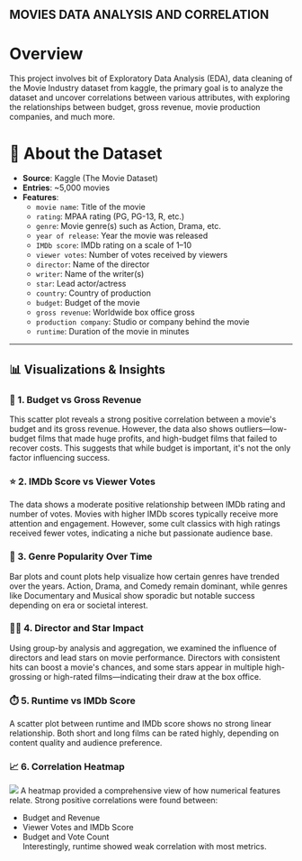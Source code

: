 ## MOVIES DATA ANALYSIS AND CORRELATION

# Overview
This project involves bit of Exploratory Data Analysis (EDA), data cleaning of the Movie Industry dataset from kaggle, the primary goal is to analyze the dataset and uncover correlations between various attributes, with exploring the relationships between budget, gross revenue, movie production companies, and much more.

# 📁 About the Dataset

- **Source**: Kaggle (The Movie Dataset)
- **Entries**: ~5,000 movies
- **Features**:
  - `movie name`: Title of the movie
  - `rating`: MPAA rating (PG, PG-13, R, etc.)
  - `genre`: Movie genre(s) such as Action, Drama, etc.
  - `year of release`: Year the movie was released
  - `IMDb score`: IMDb rating on a scale of 1–10
  - `viewer votes`: Number of votes received by viewers
  - `director`: Name of the director
  - `writer`: Name of the writer(s)
  - `star`: Lead actor/actress
  - `country`: Country of production
  - `budget`: Budget of the movie
  - `gross revenue`: Worldwide box office gross
  - `production company`: Studio or company behind the movie
  - `runtime`: Duration of the movie in minutes

---

## 📊 Visualizations & Insights

### 🎯 1. Budget vs Gross Revenue  
This scatter plot reveals a strong positive correlation between a movie's budget and its gross revenue. However, the data also shows outliers—low-budget films that made huge profits, and high-budget films that failed to recover costs. This suggests that while budget is important, it's not the only factor influencing success.

### ⭐ 2. IMDb Score vs Viewer Votes  
The data shows a moderate positive relationship between IMDb rating and number of votes. Movies with higher IMDb scores typically receive more attention and engagement. However, some cult classics with high ratings received fewer votes, indicating a niche but passionate audience base.

### 🎥 3. Genre Popularity Over Time  
Bar plots and count plots help visualize how certain genres have trended over the years. Action, Drama, and Comedy remain dominant, while genres like Documentary and Musical show sporadic but notable success depending on era or societal interest.

### 🧑‍🎓 4. Director and Star Impact  
Using group-by analysis and aggregation, we examined the influence of directors and lead stars on movie performance. Directors with consistent hits can boost a movie's chances, and some stars appear in multiple high-grossing or high-rated films—indicating their draw at the box office.

### ⏱️ 5. Runtime vs IMDb Score  
A scatter plot between runtime and IMDb score shows no strong linear relationship. Both short and long films can be rated highly, depending on content quality and audience preference.

### 📈 6. Correlation Heatmap
![](https://i.imgur.com/F8pdckB.png)
A heatmap provided a comprehensive view of how numerical features relate. Strong positive correlations were found between:
- Budget and Revenue  
- Viewer Votes and IMDb Score  
- Budget and Vote Count  
Interestingly, runtime showed weak correlation with most metrics.
